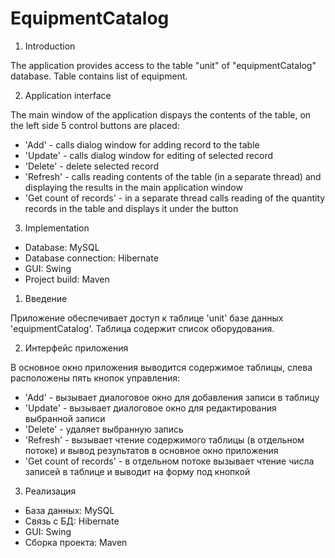 # EquipmentCatalog

1. Introduction

The application provides access to the table "unit" of "equipmentCatalog" database. 
Table contains list of equipment.

2. Application interface

The main window of the application dispays the contents of the table, on the left side 5 control buttons are placed:
- 'Add' - calls dialog window for adding record to the table
- 'Update' - calls dialog window for editing of selected record
- 'Delete' - delete selected record
- 'Refresh' - calls reading contents of the table (in a separate thread) and displaying the results in the main application window
- 'Get count of records' - in a separate thread calls reading of the quantity records in the table and displays it under the button

3. Implementation

- Database: MySQL
- Database connection: Hibernate
- GUI: Swing
- Project build: Maven

1. Введение

Приложение обеспечивает доступ к таблице 'unit' базе данных 'equipmentCatalog'.
Таблица содержит список оборудования.

2. Интерфейс приложения

В основное окно приложения выводится содержимое таблицы, слева расположены пять 
кнопок управления:
- 'Add' - вызывает диалоговое окно для добавления записи в таблицу
- 'Update' - вызывает диалоговое окно для редактирования выбранной записи
- 'Delete' - удаляет выбранную запись
- 'Refresh' - вызывает чтение содержимого таблицы (в отдельном потоке)
и вывод результатов в основное окно приложения
- 'Get count of records' - в отдельном потоке вызывает чтение числа записей в 
таблице и выводит на форму под кнопкой

3. Реализация

- База данных: MySQL
- Связь с БД: Hibernate
- GUI: Swing
- Сборка проекта: Maven
